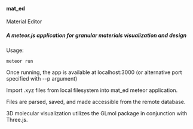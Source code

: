 <h4>mat_ed</h4>
Material Editor
<h5>A meteor.js application for granular materials visualization and design</h5>

Usage:

	meteor run 


Once running, the app is available at localhost:3000 (or alternative port specified with --p argument) 
	

Import .xyz files from local filesystem into mat_ed meteor application.

Files are parsed, saved, and made accessible from the remote database. 

3D molecular visualization utilizes the GLmol package in conjunction with Three.js. 
